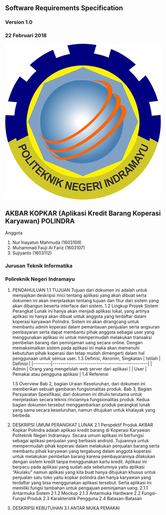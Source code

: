 ## Software Requirements Specification
### Version 1.0
### 22 Februari 2018
![Logo Polindra](/image/polindra.png)

## AKBAR KOPKAR (Aplikasi Kredit Barang Koperasi Karyawan) POLINDRA

Anggota 
 1. Nur Inayatun Mahmuda (1603109)
 2. Muhammad Fauji Al Fariz (1603107)
 3. Sujiyanto (1603112)

### Jurusan Teknik Informatika 
### Polireknik Negeri Indramayu


1. PENDAHULUAN
	1.1 TUJUAN
		Tujuan dari dokumen ini adalah untuk menyajikan deskripsi rinci tentang aplikasi yang akan dibuat serta dokumen ini akan menjelaskan tentang tujuan dan fitur dari sistem yang akan dibangun beserta interface dari sistem.
	1.2 Lingkup Proyek
		Sistem Perangkat Lunak ini hanya akan menjadi aplikasi lokal, yang artinya aplikasi ini hanya akan dibuat untuk anggota yang terdaftar dalam koperasi karyawan Polindra. Sistem ini akan dirangcang untuk membantu admin koperasi dalam pemantauan penjualan serta angsuran pembayaran serta dapat membantu pihak anggota sebagai user yang menggunakan aplikasi ini untuk mempermudah melakukan transaksi pembelian barang dan peminjaman uang secara online. Dengan memaksimalkan sistem pada aplikasi ini maka akan memenuhi kebutuhan pihak koperasi dan tetap mudah dimengerti dalam hal penggunaan untuk semua user.
	1.3 Definisi, Akronim, Singkatan
		| Istilah | Definisi                                       |
		|---------|------------------------------------------------|
		| Admin   | Orang yang mengelolah web server dari aplikasi |
		| User    | Pemakai atau pengguna aplikasi                 |
	1.4 Referensi
		
	1.5 Overview
		Bab 2, bagian Uraian Keseluruhan, dari dokumen ini memberikan sebuah gambaran fungsionalitas produk.
		Bab 3, Bagian Persyaratan Spesifikasi, dari dokumen ini ditulis terutama untuk menjelaskan secara teknis rinciannya fungsionalitas produk.
		Kedua bagian dokumen tersebut menggambarkan produk perangkat lunak yang sama secara keseluruhan, namun ditujukan untuk khalayak yang berbeda.
2. DESKRIPSI UMUM PERANGKAT LUNAK
  2.1 Perspektif Produk
	AKBAR Kopkar Polindra adalah aplikasi kredit barang di Koperasi Karyawan Politeknik Negeri Indramayu. Secara umum aplikasi ini berfungsi sebagai aplikasi penjualan yang berbasis android. Tujuannya untuk mempermudah  pihak koperasi dalam melakukan penjualan barang serta membantu pihak karyawan yang tergabung dalam anggota koperasi untuk melakukan pembelian barang karena pembayarannya dilakukan dengan sistem kredit tanpa menggunakan kartu kredit. Aplikasi ini berpacu pada aplikasi yang sudah ada sebelumnya yaitu aplikasi “Akulaku” namun aplikasi yang kita buat hanya ditujukan khusus untuk penjualan satu toko yaitu kopkar polindra dan hanya karyawan yang terdaftar yang bisa menggunakan aplikasi tersebut. Serta aplikasi ini memiliki fungsi tambahan untuk pengajuan peminjaman uang. 
  	 2.1.1 Antarmuka Sistem
  	 2.1.2 Mockup
  	 2.1.3 Antarmuka Hardware
  2.2 Fungsi-Fungsi Produk
  2.3 Karakteristik Pengguna
  2.4 Batasan-Batasan
  
3. DESKRIPSI KEBUTUHAN
  3.1 ANTAR MUKA PEMAKAI
